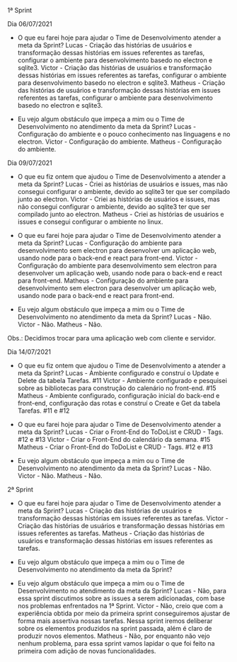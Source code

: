 1ª Sprint

Dia 06/07/2021

- O que eu farei hoje para ajudar o Time de Desenvolvimento atender a meta da Sprint?
Lucas - Criação das histórias de usuários e transformação dessas histórias em issues referentes as tarefas, configurar o ambiente para desenvolvimento basedo no electron e sqlite3.
Victor - Criação das histórias de usuários e transformação dessas histórias em issues referentes as tarefas, configurar o ambiente para desenvolvimento basedo no electron e sqlite3.
Matheus - Criação das histórias de usuários e transformação dessas histórias em issues referentes as tarefas, configurar o ambiente para desenvolvimento basedo no electron e sqlite3.

- Eu vejo algum obstáculo que impeça a mim ou o Time de Desenvolvimento no atendimento
da meta da Sprint?
Lucas - Configuração do ambiente e o pouco conhecimento nas linguagens e no electron.
Victor - Configuração do ambiente.
Matheus - Configuração do ambiente.


Dia 09/07/2021 

- O que eu fiz ontem que ajudou o Time de Desenvolvimento a atender a meta da Sprint?
Lucas - Criei as histórias de usuários e issues, mas não consegui configurar o ambiente, devido ao sqlite3 ter que ser compilado junto ao electron.
Victor - Criei as histórias de usuários e issues, mas não consegui configurar o ambiente, devido ao sqlite3 ter que ser compilado junto ao electron.
Matheus - Criei as histórias de usuários e issues e consegui configurar o ambiente no linux.

- O que eu farei hoje para ajudar o Time de Desenvolvimento atender a meta da Sprint?
Lucas - Configuração do ambiente para desenvolvimento sem electron para desenvolver um aplicação web, usando node para o back-end e react para front-end.
Victor - Configuração do ambiente para desenvolvimento sem electron para desenvolver um aplicação web, usando node para o back-end e react para front-end.
Matheus - Configuração do ambiente para desenvolvimento sem electron para desenvolver um aplicação web, usando node para o back-end e react para front-end.

- Eu vejo algum obstáculo que impeça a mim ou o Time de Desenvolvimento no atendimento
da meta da Sprint?
Lucas - Não.
Victor - Não.
Matheus - Não.

Obs.: Decidimos trocar para uma aplicação web com cliente e servidor.

Dia 14/07/2021

- O que eu fiz ontem que ajudou o Time de Desenvolvimento a atender a meta da Sprint?
Lucas - Ambiente configurado e construí o Update e Delete da tabela Tarefas. #11
Victor - Ambiente configurado e pesquisei sobre as bibliotecas para construção do calenário no front-end. #15
Matheus - Ambiente configurado, configuração inicial do back-end e front-end, configuração das rotas e construí o Create e Get da tabela Tarefas. #11 e #12

- O que eu farei hoje para ajudar o Time de Desenvolvimento atender a meta da Sprint?
Lucas - Criar o Front-End do ToDoList e CRUD - Tags. #12 e #13
Victor - Criar o Front-End do calendário da semana. #15
Matheus - Criar o Front-End do ToDoList e CRUD - Tags. #12 e #13

- Eu vejo algum obstáculo que impeça a mim ou o Time de Desenvolvimento no atendimento
da meta da Sprint?
Lucas - Não.
Victor - Não.
Matheus - Não.

2ª Sprint
- O que eu farei hoje para ajudar o Time de Desenvolvimento atender a meta da Sprint?
Lucas - Criação das histórias de usuários e transformação dessas histórias em issues referentes as tarefas.
Victor - Criação das histórias de usuários e transformação dessas histórias em issues referentes as tarefas.
Matheus - Criação das histórias de usuários e transformação dessas histórias em issues referentes as tarefas.

- Eu vejo algum obstáculo que impeça a mim ou o Time de Desenvolvimento no atendimento
da meta da Sprint?
- Eu vejo algum obstáculo que impeça a mim ou o Time de Desenvolvimento no atendimento
da meta da Sprint?
Lucas - Não, para essa sprint discutimos sobre as issues a serem adicionadas, com base nos problemas enfrentados na 1ª Sprint.
Victor - Não, creio que com a experiência obtida por meio da primeira sprint conseguiremos ajustar de forma mais assertiva nossas tarefas. Nessa sprint iremos deliberar sobre os elementos produzidos na sprint passada, além é claro de produzir novos elementos.
Matheus - Não, por enquanto não vejo nenhum problema, para essa sprint vamos lapidar o que foi feito na primeira com adição de novas funcionalidades.